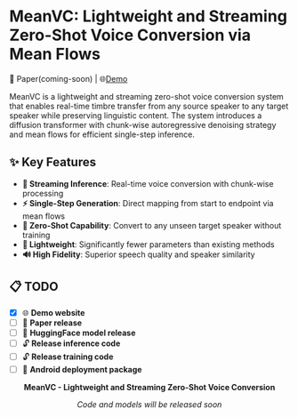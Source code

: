 # MeanVC: Lightweight and Streaming Zero-Shot Voice Conversion via Mean Flows

📑 Paper(coming-soon) |  🌐[Demo](https://aslp-lab.github.io/MeanVC/)

MeanVC is a lightweight and streaming zero-shot voice conversion system that enables real-time timbre transfer from any source speaker to any target speaker while preserving linguistic content. The system introduces a diffusion transformer with chunk-wise autoregressive denoising strategy and mean flows for efficient single-step inference.

## ✨ Key Features

- **🚀 Streaming Inference**: Real-time voice conversion with chunk-wise processing
- **⚡ Single-Step Generation**: Direct mapping from start to endpoint via mean flows
- **🎯 Zero-Shot Capability**: Convert to any unseen target speaker without training
- **💾 Lightweight**: Significantly fewer parameters than existing methods
- **🔊 High Fidelity**: Superior speech quality and speaker similarity


## 📋 TODO

- [x] 🌐 **Demo website**
- [ ] 📝 **Paper release**
- [ ] 🤗 **HuggingFace model release**
- [ ] 🔓 **Release inference code**
- [ ] 🔓 **Release training code**
- [ ] 📱 **Android deployment package**

<div align="center">

**MeanVC - Lightweight and Streaming Zero-Shot Voice Conversion**

*Code and models will be released soon*

</div>

